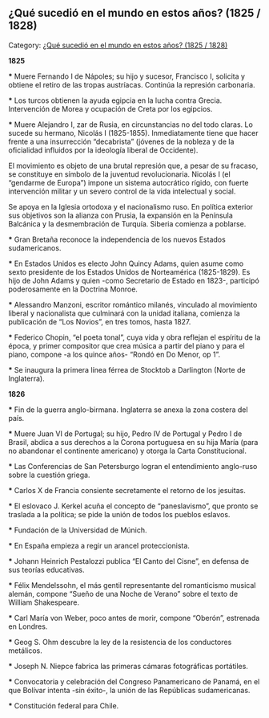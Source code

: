 ## ¿Qué sucedió en el mundo en estos años? (1825 / 1828)

Category: [¿Qué sucedió en el mundo en estos años? (1825 / 1828)](http://descubrircorrientes.com.ar/2012/index.php/2758-cronologias/cronologias-del-periodo-independiente/corrientes-y-sus-limites/sucesos-mundiales-en-el-periodo-independiente/que-sucedio-en-el-mundo-en-estos-anos-1825-1828)

**1825**

**\*** Muere Fernando I de Nápoles; su hijo y sucesor, Francisco I, solicita y obtiene el retiro de las tropas austríacas. Continúa la represión carbonaria.

**\*** Los turcos obtienen la ayuda egipcia en la lucha contra Grecia. Intervención de Morea y ocupación de Creta por los egipcios.

**\*** Muere Alejandro I, zar de Rusia, en circunstancias no del todo claras. Lo sucede su hermano, Nicolás I (1825-1855). Inmediatamente tiene que hacer frente a una insurrección “decabrista” (jóvenes de la nobleza y de la oficialidad influidos por la ideología liberal de Occidente).

El movimiento es objeto de una brutal represión que, a pesar de su fracaso, se constituye en símbolo de la juventud revolucionaria. Nicolás I (el “gendarme de Europa”) impone un sistema autocrático rígido, con fuerte intervención militar y un severo control de la vida intelectual y social.

Se apoya en la Iglesia ortodoxa y el nacionalismo ruso. En política exterior sus objetivos son la alianza con Prusia, la expansión en la Península Balcánica y la desmembración de Turquía. Siberia comienza a poblarse.

**\*** Gran Bretaña reconoce la independencia de los nuevos Estados sudamericanos.

**\*** En Estados Unidos es electo John Quincy Adams, quien asume como sexto presidente de los Estados Unidos de Norteamérica (1825-1829). Es hijo de John Adams y quien -como Secretario de Estado en 1823-, participó poderosamente en la Doctrina Monroe.

**\*** Alessandro Manzoni, escritor romántico milanés, vinculado al movimiento liberal y nacionalista que culminará con la unidad italiana, comienza la publicación de “Los Novios”, en tres tomos, hasta 1827.

**\*** Federico Chopin, “el poeta tonal”, cuya vida y obra reflejan el espíritu de la época, y primer compositor que crea música a partir del piano y para el piano, compone -a los quince años- “Rondó en Do Menor, op 1”.

**\*** Se inaugura la primera línea férrea de Stocktob a Darlington (Norte de Inglaterra).

**1826**

**\*** Fin de la guerra anglo-birmana. Inglaterra se anexa la zona costera del país.

**\*** Muere Juan VI de Portugal; su hijo, Pedro IV de Portugal y Pedro I de Brasil, abdica a sus derechos a la Corona portuguesa en su hija María (para no abandonar el continente americano) y otorga la Carta Constitucional.

**\*** Las Conferencias de San Petersburgo logran el entendimiento anglo-ruso sobre la cuestión griega.

**\*** Carlos X de Francia consiente secretamente el retorno de los jesuitas.

**\*** El eslovaco J. Kerkel acuña el concepto de “paneslavismo”, que pronto se traslada a la política; se pide la unión de todos los pueblos eslavos.

**\*** Fundación de la Universidad de Múnich.

**\*** En España empieza a regir un arancel proteccionista.

**\*** Johann Heinrich Pestalozzi publica “El Canto del Cisne”, en defensa de sus teorías educativas.

**\*** Félix Mendelssohn, el más gentil representante del romanticismo musical alemán, compone “Sueño de una Noche de Verano” sobre el texto de William Shakespeare.

**\*** Carl María von Weber, poco antes de morir, compone “Oberón”, estrenada en Londres.

**\*** Geog S. Ohm descubre la ley de la resistencia de los conductores metálicos.

**\*** Joseph N. Niepce fabrica las primeras cámaras fotográficas portátiles.

**\*** Convocatoria y celebración del Congreso Panamericano de Panamá, en el que Bolívar intenta -sin éxito-, la unión de las Repúblicas sudamericanas.

**\*** Constitución federal para Chile.